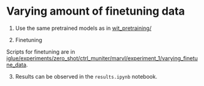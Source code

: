 # Varying amount of finetuning data

1. Use the same pretrained models as in [wit_pretraining/](../wit_pretraining)

2. Finetuning

Scripts for finetuning are in [iglue/experiments/zero_shot/ctrl_muniter/marvl/experiment_1/varying_finetune_data](../../../iglue/experiments/zero_shot/ctrl_muniter/marvl/experiment_1/varying_finetune_data).

3. Results can be observed in the `results.ipynb` notebook.
